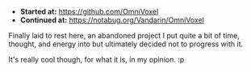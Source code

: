 - **Started at:** https://github.com/OmniVoxel
- **Continued at:** https://notabug.org/Vandarin/OmniVoxel

Finally laid to rest here, an abandoned project I put quite a bit of time, thought, and energy into but ultimately decided not to progress with it.

It's really cool though, for what it is, in my opinion. :p
